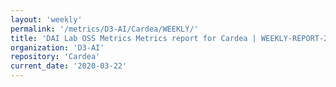 ```yaml
---
layout: 'weekly'
permalink: '/metrics/D3-AI/Cardea/WEEKLY/'
title: 'DAI Lab OSS Metrics Metrics report for Cardea | WEEKLY-REPORT-2020-03-22'
organization: 'D3-AI'
repository: 'Cardea'
current_date: '2020-03-22'
---
```

